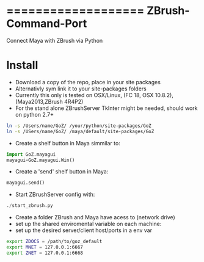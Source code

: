 ===================
ZBrush-Command-Port
===================

Connect Maya with ZBrush via Python


Install
=======

- Download a copy of the repo, place in your site packages  
- Alternativly sym link it to your site-packages folders   
- Currently this only is tested on OSX/Linux, (FC 18, OSX 10.8.2), (Maya2013,ZBrush 4R4P2)
- For the stand alone ZBrushServer TkInter might be needed, should work on python 2.7+ 

```bash
ln -s /Users/name/GoZ/ /your/python/site-packages/GoZ
ln -s /USers/name/GoZ/ /maya/default/site-packages/GoZ
```
- Create a shelf button in Maya simmilar to:  

```python
import GoZ.mayagui    
mayagui=GoZ.mayagui.Win()
```

- Create a 'send' shelf button in Maya:

```python
mayagui.send()
```        

- Start ZBrushServer config with: 

```python
./start_zbrush.py
```

- Create a folder ZBrush and Maya have acess to (network drive)
- set up the shared  enviromental variable on each machine:
- set up the desired server/client host/ports in a env var

```bash
export ZDOCS = /path/to/goz_default
export MNET = 127.0.0.1:6667
export ZNET = 127.0.0.1:6668
```
